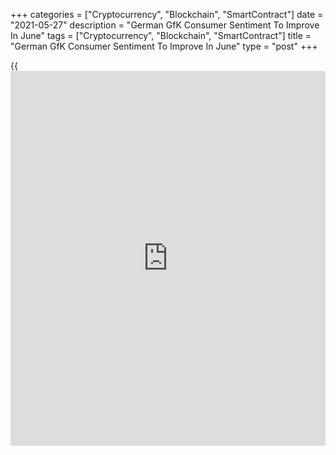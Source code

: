 +++
categories = ["Cryptocurrency", "Blockchain", "SmartContract"]
date = "2021-05-27"
description = "German GfK Consumer Sentiment To Improve In June"
tags = ["Cryptocurrency", "Blockchain", "SmartContract"]
title = "German GfK Consumer Sentiment To Improve In June"
type = "post"
+++

{{<iframe id="large-banner" src="https://www.bounty.group/#slide=6.0" width="100%" height="600" scrolling="no" style="border: 0px solid rgb(216, 221, 230); border-radius: 3px;">}}

German consumer confidence is set to improve in June, survey results
from the market research group GfK showed on Thursday.

The forward-looking consumer confidence index rose to -7.0 in June from
revised -8.6 in May. Nonetheless, the reading was weaker than the
economists' forecast of -5.2.

Rolf Bürkl, GfK consumer expert, said "We are leaving the third wave
behind us more and more, the incidences have been falling significantly
for several weeks."

"We are also making great strides in vaccination. As a result, openings
and a departure from strict lockdown are possible," Bürkl added.

After a plus of almost 34 points, the economic expectations indicator
jumped to 41.1 points, the highest value in more than three years.

The income expectations indicator rose 10.2 points to 19.5 points in
May. After three increases in a row, the propensity to buy indicator
dropped 7.3 points to 10.0.

For comments and feedback [contact](https://www.playgroundfx.com/contact/): editorial@rtt[news](https://www.letsplayfx.com/blog/forex-news-website/).com

[Economic News][1]

 **What parts of the world are seeing the best (and worst) economic
performances lately? Click[here][2] to check out our [Econ Scorecard][2]
and find out! See up-to-the-moment [ranking](https://www.playgroundfx.com/blog/crypto-exchange-ranking/)s for the best and worst
performers in [GDP][3], [unemployment rate][4], [inflation][5] and much
more.**

   1. www.rtt[news](https://www.letsplayfx.com/blog/forex-news-website/).com/Content/EconomicNews.aspx
   2. www.rtt[news](https://www.letsplayfx.com/blog/forex-news-website/).com/economic-scorecard/world-rank/industrial-production/highest-performance.aspx
   3. www.rtt[news](https://www.letsplayfx.com/blog/forex-news-website/).com/economic-scorecard/world-rank/GDP/highest-performance.aspx
   4. www.rtt[news](https://www.letsplayfx.com/blog/forex-news-website/).com/economic-scorecard/world-rank/unemployment-rate/lowest-performance.aspx
   5. www.rtt[news](https://www.letsplayfx.com/blog/forex-news-website/).com/economic-scorecard/world-rank/CPI/highest-performance.aspx